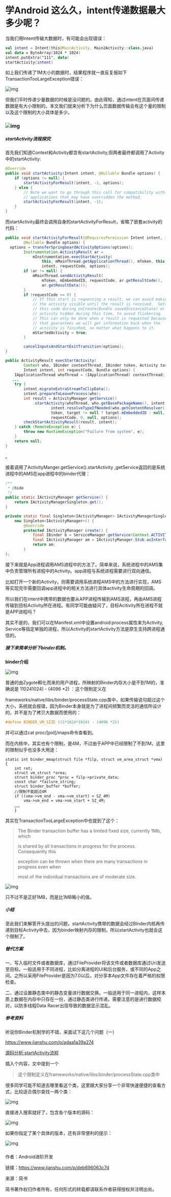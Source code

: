 # 学Android 这么久，intent传递数据最大多少呢？

当我们用Intent传输大数据时，有可能会出现错误：

```kotlin
val intent = Intent(this@MainActivity, Main2Activity::class.java)
val data = ByteArray(1024 * 1024)
intent.putExtra("111", data)
startActivity(intent)
```

如上我们传递了1M大小的数据时，结果程序就一直反复报如下TransactionTooLargeException错误：



![img](https:////upload-images.jianshu.io/upload_images/15233518-62ffe11752bb9242?imageMogr2/auto-orient/strip%7CimageView2/2/w/1000/format/webp)



但我们平时传递少量数据的时候是没问题的。由此得知，通过intent在页面间传递数据是有大小限制的。本文我们就来分析下为什么页面数据传输会有这个量的限制以及这个限制的大小具体是多少。

###    ![img](https:////upload-images.jianshu.io/upload_images/15233518-77cb6a59fa7ec372.gif?imageMogr2/auto-orient/strip%7CimageView2/2/w/1/format/webp)   

##### startActivity流程探究

首先我们知道Context和Activity都含有startActivity,但两者最终都调用了Activity中的startActivity:

```java
@Override
public void startActivity(Intent intent, @Nullable Bundle options) {
    if (options != null) {
        startActivityForResult(intent, -1, options);
    } else {
        // Note we want to go through this call for compatibility with
        // applications that may have overridden the method.
        startActivityForResult(intent, -1);
    }
}
```

 

而startActivity最终会调用自身的startActivityForResult，省略了嵌套activity的代码：

```java
public void startActivityForResult(@RequiresPermission Intent intent, int requestCode,
        @Nullable Bundle options) {
  options = transferSpringboardActivityOptions(options);
        Instrumentation.ActivityResult ar =
            mInstrumentation.execStartActivity(
                this, mMainThread.getApplicationThread(), mToken, this,
                intent, requestCode, options);
        if (ar != null) {
            mMainThread.sendActivityResult(
                mToken, mEmbeddedID, requestCode, ar.getResultCode(),
                ar.getResultData());
        }
        if (requestCode >= 0) {
            // If this start is requesting a result, we can avoid making
            // the activity visible until the result is received.  Setting
            // this code during onCreate(Bundle savedInstanceState) or onResume() will keep the
            // activity hidden during this time, to avoid flickering.
            // This can only be done when a result is requested because
            // that guarantees we will get information back when the
            // activity is finished, no matter what happens to it.
            mStartedActivity = true;
        }

        cancelInputsAndStartExitTransition(options);
}
```

 

```java
public ActivityResult execStartActivity(
        Context who, IBinder contextThread, IBinder token, Activity target,
        Intent intent, int requestCode, Bundle options) {
    IApplicationThread whoThread = (IApplicationThread) contextThread;
   ...
    try {
        intent.migrateExtraStreamToClipData();
        intent.prepareToLeaveProcess(who);
        int result = ActivityManager.getService()
            .startActivity(whoThread, who.getBasePackageName(), intent,
                    intent.resolveTypeIfNeeded(who.getContentResolver()),
                    token, target != null ? target.mEmbeddedID : null,
                    requestCode, 0, null, options);
        checkStartActivityResult(result, intent);
    } catch (RemoteException e) {
        throw new RuntimeException("Failure from system", e);
    }
    return null;
}
```

 。

接着调用了ActivityManger.getService().startActivity ,getService返回的是系统进程中的AMS在app进程中的binder代理：

```java
/**
 * @hide
 */
public static IActivityManager getService() {
    return IActivityManagerSingleton.get();
}

private static final Singleton<IActivityManager> IActivityManagerSingleton =
    new Singleton<IActivityManager>() {
        @Override
        protected IActivityManager create() {
            final IBinder b = ServiceManager.getService(Context.ACTIVITY_SERVICE);
            final IActivityManager am = IActivityManager.Stub.asInterface(b);
            return am;
        }
};
```

接下来就是App进程调用AMS进程中的方法了。简单来说，系统进程中的AMS集中负责管理所有进程中的Activity。app进程与系统进程需要进行双向通信。

比如打开一个新的Activity，则需要调用系统进程AMS中的方法进行实现，AMS等实现完毕需要回调app进程中的相关方法进行具体activity生命周期的回调。

所以我们在intent中携带的数据也要从APP进程传输到AMS进程，再由AMS进程传输到目标Activity所在进程。有同学可能由疑问了，目标Acitivity所在进程不就是APP进程吗？

其实不是的，我们可以在Manifest.xml中设置android:process属性来为Activity, Service等指定单独的进程，所以Activity的startActivity方法是原生支持跨进程通信的。

##### 接下来简单分析下binder机制。

**binder介绍**



![img](https:////upload-images.jianshu.io/upload_images/15233518-f7a413484b0edc83?imageMogr2/auto-orient/strip%7CimageView2/2/w/640/format/webp)



普通的由Zygote孵化而来的用户进程，所映射的Binder内存大小是不到1M的，准确说是 110241024) - (4096 *2) ：这个限制定义在

frameworks/native/libs/binder/processState.cpp类中，如果传输说句超过这个大小，系统就会报错，因为Binder本身就是为了进程间频繁而灵活的通信所设计的，并不是为了拷贝大数据而使用的：

```c++
#define BINDER_VM_SIZE ((1*1024*1024) - (4096 *2))
```

并可以通过cat proc/[pid]/maps命令查看到。

而在内核中，其实也有个限制，是4M，不过由于APP中已经限制了不到1M，这里的限制似乎也没多大用途：

```
static int binder_mmap(struct file *filp, struct vm_area_struct *vma)
{
    int ret;
    struct vm_struct *area;
    struct binder_proc *proc = filp->private_data;
    const char *failure_string;
    struct binder_buffer *buffer;
    //限制不能超过4M
    if ((vma->vm_end - vma->vm_start) > SZ_4M)
        vma->vm_end = vma->vm_start + SZ_4M;
    。。。
    }
```

其实在TransactionTooLargeException中也提到了这个：

> The Binder transaction buffer has a limited fixed size, currently 1Mb, which
>
> is shared by all transactions in progress for the process.  Consequently this
>
> exception can be thrown when there are many transactions in progress even when
>
> most of the individual transactions are of moderate size.



![img](https:////upload-images.jianshu.io/upload_images/15233518-67e37acab1b4978d?imageMogr2/auto-orient/strip%7CimageView2/2/w/1000/format/webp)



只不过不是正好1MB，而是比1MB略小的值。

##### 小结

至此我们来解答开头提出的问题，startActivity携带的数据会经过BInder内核再传递到目标Activity中去，因为binder映射内存的限制，所以startActivity也就会这个限制了。

##### 替代方案

一、写入临时文件或者数据库，通过FileProvider将该文件或者数据库通过Uri发送至目标。一般适用于不同进程，比如分离进程的UI和后台服务，或不同的App之间。之所以采用FileProvider是因为7.0以后，对分享本App文件存在着严格的权限检查。

二、通过设置静态类中的静态变量进行数据交换。一般适用于同一进程内，这样本质上数据在内存中只存在一份，通过静态类进行传递。需要注意的是进行数据校对，以防多线程Data Racer出现导致的数据显示混乱。

##### 参考资料

听说你Binder机制学的不错，来面试下这几个问题（一）

<https://www.jianshu.com/p/adaa1a39a274>

[源码分析:startActivity流程](https://www.jianshu.com/p/dc6b0ead30aa) 

插入个内容，文中提到一个

> 这个限制定义在frameworks/native/libs/binder/processState.cpp类中

很多同学可能不知道去哪里看这个类，这里跟大家分享一个非常快速便捷的查看方式，比较适合偶尔查找一两个类：



![img](https:////upload-images.jianshu.io/upload_images/15233518-e5c494bf5ccef691?imageMogr2/auto-orient/strip%7CimageView2/2/w/1000/format/webp)



直接进入搜索就好了，包含各个版本的源码：



![img](https:////upload-images.jianshu.io/upload_images/15233518-6dc4622dcc3be509?imageMogr2/auto-orient/strip%7CimageView2/2/w/1000/format/webp)



如果你指定了某个具体的版本，还有非常便利的提示：



![img](https:////upload-images.jianshu.io/upload_images/15233518-f0c850cc0a27247e?imageMogr2/auto-orient/strip%7CimageView2/2/w/640/format/webp)



###  

作者：Android进阶开发

链接：https://www.jianshu.com/p/deb696063c7d

来源：简书

简书著作权归作者所有，任何形式的转载都请联系作者获得授权并注明出处。